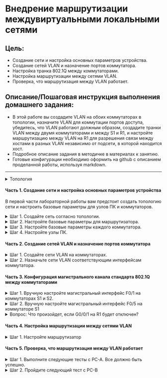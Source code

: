 # Внедрение маршрутизации междувиртуальными локальными сетями

## Цель:

* Создание сети и настройка основных параметров устройства.
* Создание сетей VLAN и назначение портов коммутатора.
* Настройка транка 802.1Q между коммутаторами.
* Настройка маршрутизации между сетями VLAN.
* Проверка, что маршрутизация между VLAN работает.

## Описание/Пошаговая инструкция выполнения домашнего задания:

* В этой работе вы создадите VLAN на обоих коммутаторах в топологии, назначите VLAN для коммутации портов доступа,
  убедитесь, что VLAN работают должным образом, создадите транки VLAN между двумя коммутаторами и между S1 и R1, и
  настройте маршрутизацию между VLAN на R1 для разрешения связи между хостами в разных VLAN независимо от подсети, в
  которой находится хост.
* Подробное описание задания в методичке в материалах к занятию.
* Готовые конфигурации необходимо оформить на github с описанием проделанной работы, используя markdown.

---
<details>
<summary>Топология</summary>

[![ TODO ](./img/topology.png)]

### Таблица адресации

| Устройство	 |  Интерфейс   |    IP-адрес    | 	Маска подсети	 | Шлюз по умолчанию |
|:-----------:|:------------:|:--------------:|:---------------:|:-----------------:|
|     R1	     |  G0/0/1.10	  | 192.168.10.1	  | 255.255.255.0	  |        —	         |
|      	      |  G0/0/1.20	  | 192.168.20.1	  | 255.255.255.0	  |        —	         |
|      	      |  G0/0/1.30	  | 192.168.30.1	  | 255.255.255.0	  |        —	         |
|      	      | G0/0/1.1000	 |      	—	       |       	—	       |        	—	        |
|     S1	     |   VLAN 10	   | 192.168.10.11	 | 255.255.255.0	  |   192.168.10.1	   |
|     S2	     |   VLAN 10	   | 192.168.10.12	 | 255.255.255.0	  |   192.168.10.1	   |
|    PC-A	    |     NIC	     | 192.168.20.3	  | 255.255.255.0	  |   192.168.20.1	   |
|    PC-B	    |     NIC	     | 192.168.30.3	  | 255.255.255.0	  |   192.168.30.1	   |

### Таблица VLAN

| VLAN  |    	Имя	     |                    Назначенный интерфейс                     |
|:-----:|:------------:|:------------------------------------------------------------:|
|  10	  | Управление	  |                 S1: VLAN 10 ,   S2: VLAN 10                  | 
|  20	  |    Sales	    |                           S1: F0/6                           |
|  30	  | Operations	  |                          S2: F0/18                           |
| 999	  | Parking_Lot	 | С1: F0/2-4, F0/7-24, G0/1-2 , С2:  F0/2-17, F0/19-24, G0/1-2 |
| 1000	 | Собственная	 |                              —                               |

</details>

#### Часть 1. Создание сети и настройка основных параметров устройства
В первой части лабораторной работы вам предстоит создать топологию сети и настроить базовые параметры для узлов ПК и коммутаторов.
<details>
<summary>Шаг 1. Создайте сеть согласно топологии.</summary>

![ TODO ](./img/p1_s1.png)

</details>

<details>
<summary>Шаг 2. Настройте базовые параметры для маршрутизатора.</summary>

a. Подключитесь к маршрутизатору с помощью консоли и активируйте привилегированный режим EXEC. Откройте окно конфигурации  
b. Войдите в режим конфигурации.  
c. Назначьте маршрутизатору имя устройства.  
d. Отключите поиск DNS, чтобы предотвратить попытки маршрутизатора неверно преобразовывать введенные команды таким образом, как будто они являются именами узлов.  
e. Назначьте class в качестве зашифрованного пароля привилегированного режима EXEC.  
f. Назначьте cisco в качестве пароля консоли и включите вход в систему по паролю.  
g. Установите cisco в качестве пароля виртуального терминала и активируйте вход.  
h. Зашифруйте открытые пароли.  
i. Создайте баннер с предупреждением о запрете несанкционированного доступа к устройству.  
j. Сохраните текущую конфигурацию в файл загрузочной конфигурации.  

```Console
enable
configure terminal
hostname R1
no ip domain-lookup
enable secret class
line console 0
password class
login
exit
line vty 0 4
password cisco
login
exit
service password-encryption 
banner motd #
!!! Danger! Do not enter !!!
#
exit
clock set 13:35:00 Mar 02 2024
copy running-config startup-config
reload

```


</details>

<details>
<summary>Шаг 3. Настройте базовые параметры каждого коммутатора.</summary>

a. Присвойте коммутатору имя устройства.  
b. Отключите поиск DNS, чтобы предотвратить попытки маршрутизатора неверно преобразовывать введенные команды таким образом, как будто они являются именами узлов.  
c. Назначьте class в качестве зашифрованного пароля привилегированного режима EXEC.  
d. Назначьте cisco в качестве пароля консоли и включите вход в систему по паролю.  
e. Установите cisco в качестве пароля виртуального терминала и активируйте вход.  
f. Зашифруйте открытые пароли.  
g. Создайте баннер с предупреждением о запрете несанкционированного доступа к устройству.  
h. Настройте на коммутаторах время.  
i. Сохранение текущей конфигурации в качестве начальной.  

S1 / S2

```Console
enable
configure terminal
hostname S1 // S2
no ip domain-lookup
enable secret class
line console 0
password cisco
login
exit
line vty 0 4
password cisco
login
exit
service password-encryption 
banner motd #
!!! Danger! Do not enter !!!
#
exit
clock set 13:4:00 Mar 02 2024
copy running-config startup-config
reload
```


</details>

<details>
<summary>Шаг 4. Настройте узлы ПК.</summary>

![](img/p1_s4.png)
</details>

#### Часть 2. Создание сетей VLAN и назначение портов коммутатора


<details>
<summary>Шаг 1. Создайте сети VLAN на коммутаторах.</summary>

a. Создайте и назовите необходимые VLAN на каждом коммутаторе из таблицы выше.  
b. Настройте интерфейс управления и шлюз по умолчанию на каждом коммутаторе, используя информацию об IP-адресе в таблице адресации.  
c. Назначьте все неиспользуемые порты коммутатора VLAN Parking_Lot, настройте их для статического режима доступа и административно деактивируйте их.  
**Примечание**. Команда interface range полезна для выполнения этой задачи с минимальным количеством команд.

S1
```Console

enable
configure terminal

interface vlan 10
vlan 10
name Managment
exit

interface vlan 10
ip address 192.168.10.11 255.255.255.0
exit
interface fastEthernet 0/1
switchport mode acc
switchport access vlan 10
exit

ip default-gateway 192.168.10.1

interface fastEthernet 0/6
switchport mode access 
switchport access vlan 20
exit

interface vlan 999
vlan 999
name Parking_Lot
exit

interface range fastEthernet 0/2-4, fastEthernet 0/7-24, gigabitEthernet 0/1-2
switchport mode access 
switchport access vlan 999
shutdown
exit

```

S2
```Console

enable
configure terminal

interface vlan 10
vlan 10
name Managment
exit

interface vlan 30
ip address 192.168.10.12 255.255.255.0
exit

interface fastEthernet 0/1
switchport mode acc
switchport access vlan 10
exit

ip default-gateway 192.168.10.1

interface vlan 30
vlan 30
name Operations
exit

interface fastEthernet 0/18
switchport mode access 
switchport access vlan 30
exit

interface vlan 999
vlan 999
name Parking_Lot
exit

interface range fastEthernet 0/2-17, fastEthernet 0/19-24, gigabitEthernet 0/1-2
switchport mode access 
switchport access vlan 999
shutdown
exit

```

</details>


<details>
<summary>Шаг 2. Назначьте сети VLAN соответствующим интерфейсам коммутатора.</summary>

a. Назначьте используемые порты соответствующей VLAN (указанной в таблице VLAN выше) и настройте их для режима статического доступа.  
b. Убедитесь, что VLAN назначены на правильные интерфейсы.  

S1

```Console
S1>show vlan

VLAN Name                             Status    Ports
---- -------------------------------- --------- -------------------------------
1    default                          active    Fa0/5
10   Managment                        active    Fa0/1
20   Sales                            active    Fa0/6
999  Parking_Lot                      active    Fa0/2, Fa0/3, Fa0/4, Fa0/7
                                                Fa0/8, Fa0/9, Fa0/10, Fa0/11
                                                Fa0/12, Fa0/13, Fa0/14, Fa0/15
                                                Fa0/16, Fa0/17, Fa0/18, Fa0/19
                                                Fa0/20, Fa0/21, Fa0/22, Fa0/23
                                                Fa0/24, Gig0/1, Gig0/2
1002 fddi-default                     active    
1003 token-ring-default               active    
1004 fddinet-default                  active    
1005 trnet-default                    active    

VLAN Type  SAID       MTU   Parent RingNo BridgeNo Stp  BrdgMode Trans1 Trans2
---- ----- ---------- ----- ------ ------ -------- ---- -------- ------ ------
1    enet  100001     1500  -      -      -        -    -        0      0
10   enet  100010     1500  -      -      -        -    -        0      0
20   enet  100020     1500  -      -      -        -    -        0      0
999  enet  100999     1500  -      -      -        -    -        0      0
1002 fddi  101002     1500  -      -      -        -    -        0      0   
1003 tr    101003     1500  -      -      -        -    -        0      0   
1004 fdnet 101004     1500  -      -      -        ieee -        0      0   
1005 trnet 101005     1500  -      -      -        ibm  -        0      0   

VLAN Type  SAID       MTU   Parent RingNo BridgeNo Stp  BrdgMode Trans1 Trans2
---- ----- ---------- ----- ------ ------ -------- ---- -------- ------ ------

Remote SPAN VLANs
------------------------------------------------------------------------------

Primary Secondary Type              Ports
------- --------- ----------------- ------------------------------------------
S1>
```

```Console
S2#show vlan

VLAN Name                             Status    Ports
---- -------------------------------- --------- -------------------------------
1    default                          active    
10   Managment                        active    Fa0/1
30   Operations                       active    Fa0/18
999  Parking_Lot                      active    Fa0/2, Fa0/3, Fa0/4, Fa0/5
                                                Fa0/6, Fa0/7, Fa0/8, Fa0/9
                                                Fa0/10, Fa0/11, Fa0/12, Fa0/13
                                                Fa0/14, Fa0/15, Fa0/16, Fa0/17
                                                Fa0/19, Fa0/20, Fa0/21, Fa0/22
                                                Fa0/23, Fa0/24, Gig0/1, Gig0/2
1002 fddi-default                     active    
1003 token-ring-default               active    
1004 fddinet-default                  active    
1005 trnet-default                    active    

VLAN Type  SAID       MTU   Parent RingNo BridgeNo Stp  BrdgMode Trans1 Trans2
---- ----- ---------- ----- ------ ------ -------- ---- -------- ------ ------
1    enet  100001     1500  -      -      -        -    -        0      0
10   enet  100010     1500  -      -      -        -    -        0      0
30   enet  100030     1500  -      -      -        -    -        0      0
999  enet  100999     1500  -      -      -        -    -        0      0
1002 fddi  101002     1500  -      -      -        -    -        0      0   
1003 tr    101003     1500  -      -      -        -    -        0      0   
1004 fdnet 101004     1500  -      -      -        ieee -        0      0   
1005 trnet 101005     1500  -      -      -        ibm  -        0      0   

VLAN Type  SAID       MTU   Parent RingNo BridgeNo Stp  BrdgMode Trans1 Trans2
---- ----- ---------- ----- ------ ------ -------- ---- -------- ------ ------

Remote SPAN VLANs
------------------------------------------------------------------------------

Primary Secondary Type              Ports
------- --------- ----------------- ------------------------------------------
S2#

```

</details>



#### Часть 3. Конфигурация магистрального канала стандарта 802.1Q между коммутаторами

<details>
<summary>Шаг 1. Вручную настройте магистральный интерфейс F0/1 на коммутаторах S1 и S2.</summary>

a.  Настройка статического транкинга на интерфейсе F0/1 для обоих коммутаторов. Откройте окноконфигурации  
b.  Установите native VLAN 1000 на обоих коммутаторах.  
c.  Укажите, что VLAN 10, 20, 30 и 1000 могут проходить по транку.    
d.  Проверьте транки, native VLAN и разрешенные VLAN через транк

S1
```Console
enable
configure terminal
interface F0/1
switchport mode trunk
exit

vlan 1000
name NATIVE
exit

interface F0/1
switchport trunk allowed vlan 10,20,30,1000
exit

```
S2

```Console
enable
configure terminal
interface F0/1
switchport mode trunk
exit

vlan 1000
name NATIVE
exit

interface F0/1
switchport trunk allowed vlan 30,1000
exit

```

S1
```Console

S1(config)#do show vlan

VLAN Name                             Status    Ports
---- -------------------------------- --------- -------------------------------
1    default                          active    Fa0/5
10   Managment                        active    
20   Sales                            active    Fa0/6
999  Parking_Lot                      active    Fa0/2, Fa0/3, Fa0/4, Fa0/7
                                                Fa0/8, Fa0/9, Fa0/10, Fa0/11
                                                Fa0/12, Fa0/13, Fa0/14, Fa0/15
                                                Fa0/16, Fa0/17, Fa0/18, Fa0/19
                                                Fa0/20, Fa0/21, Fa0/22, Fa0/23
                                                Fa0/24, Gig0/1, Gig0/2
1000 NATIVE                           active    
1002 fddi-default                     active    
1003 token-ring-default               active    
1004 fddinet-default                  active    
1005 trnet-default                    active    

VLAN Type  SAID       MTU   Parent RingNo BridgeNo Stp  BrdgMode Trans1 Trans2
---- ----- ---------- ----- ------ ------ -------- ---- -------- ------ ------
1    enet  100001     1500  -      -      -        -    -        0      0
10   enet  100010     1500  -      -      -        -    -        0      0
20   enet  100020     1500  -      -      -        -    -        0      0
999  enet  100999     1500  -      -      -        -    -        0      0
1000 enet  101000     1500  -      -      -        -    -        0      0
1002 fddi  101002     1500  -      -      -        -    -        0      0   
1003 tr    101003     1500  -      -      -        -    -        0      0   
1004 fdnet 101004     1500  -      -      -        ieee -        0      0   
1005 trnet 101005     1500  -      -      -        ibm  -        0      0   

VLAN Type  SAID       MTU   Parent RingNo BridgeNo Stp  BrdgMode Trans1 Trans2
---- ----- ---------- ----- ------ ------ -------- ---- -------- ------ ------

Remote SPAN VLANs
------------------------------------------------------------------------------

Primary Secondary Type              Ports
------- --------- ----------------- ------------------------------------------
S1(config)#
```

S2
```Console
S2(config)#do show vlan

VLAN Name                             Status    Ports
---- -------------------------------- --------- -------------------------------
1    default                          active    
10   Managment                        active    
30   Operations                       active    Fa0/18
999  Parking_Lot                      active    Fa0/2, Fa0/3, Fa0/4, Fa0/5
                                                Fa0/6, Fa0/7, Fa0/8, Fa0/9
                                                Fa0/10, Fa0/11, Fa0/12, Fa0/13
                                                Fa0/14, Fa0/15, Fa0/16, Fa0/17
                                                Fa0/19, Fa0/20, Fa0/21, Fa0/22
                                                Fa0/23, Fa0/24, Gig0/1, Gig0/2
1000 NATIVE                           active    
1002 fddi-default                     active    
1003 token-ring-default               active    
1004 fddinet-default                  active    
1005 trnet-default                    active    

VLAN Type  SAID       MTU   Parent RingNo BridgeNo Stp  BrdgMode Trans1 Trans2
---- ----- ---------- ----- ------ ------ -------- ---- -------- ------ ------
1    enet  100001     1500  -      -      -        -    -        0      0
10   enet  100010     1500  -      -      -        -    -        0      0
30   enet  100030     1500  -      -      -        -    -        0      0
999  enet  100999     1500  -      -      -        -    -        0      0
1000 enet  101000     1500  -      -      -        -    -        0      0
1002 fddi  101002     1500  -      -      -        -    -        0      0   
1003 tr    101003     1500  -      -      -        -    -        0      0   
1004 fdnet 101004     1500  -      -      -        ieee -        0      0   
1005 trnet 101005     1500  -      -      -        ibm  -        0      0   

VLAN Type  SAID       MTU   Parent RingNo BridgeNo Stp  BrdgMode Trans1 Trans2
---- ----- ---------- ----- ------ ------ -------- ---- -------- ------ ------

Remote SPAN VLANs
------------------------------------------------------------------------------

Primary Secondary Type              Ports
------- --------- ----------------- ------------------------------------------
S2(config)#
```


</details>

<details>
<summary>Шаг 2. Вручную настройте магистральный интерфейс F0/5 на коммутаторе S1</summary>

a. Настройте интерфейс S1 F0/5 с теми же параметрами транка, что и F0/1. Это транк до маршрутизатора.
b. Сохраните текущую конфигурацию в файл загрузочной конфигурации.
c. Проверка транкинга.

```Console
interface fastEthernet 0/5
no shutdown
switchport mode trunk
switchport trunk native vlan 1000
switchport trunk allowed vlan 10,20,30,1000

```
S1
```Console
S2#show interfaces trunk 
Port        Mode         Encapsulation  Status        Native vlan
Fa0/1       on           802.1q         trunking      1000

Port        Vlans allowed on trunk
Fa0/1       10,20,30,1000

Port        Vlans allowed and active in management domain
Fa0/1       10,30,1000

Port        Vlans in spanning tree forwarding state and not pruned
Fa0/1       10,30,1000


```

S2
```Console
S2#show interfaces trunk
Port        Mode         Encapsulation  Status        Native vlan
Fa0/1       on           802.1q         trunking      1000

Port        Vlans allowed on trunk
Fa0/1       10,20,30,1000

Port        Vlans allowed and active in management domain
Fa0/1       10,30,1000

Port        Vlans in spanning tree forwarding state and not pruned
Fa0/1       10,30,1000
```
</details>

<details>
<summary>Вопрос: Что произойдет, если G0/0/1 на R1 будет отключен?</summary>
Интерфейс F0/5 на S1 будет в состоянии "down" и не отобразится в "show interfaces trunk"
</details>





#### Часть 4. Настройка маршрутизации между сетями VLAN

<details>
<summary>Шаг 1. Настройте маршрутизатор</summary>

a. При необходимости активируйте интерфейс G0/0/1 на маршрутизаторе.  
b. Настройте подинтерфейсы для каждой VLAN, как указано в таблице IP-адресации. Все подинтерфейсы используют инкапсуляцию 802.1Q. Убедитесь, что подинтерфейсу для native VLAN не назначен IP-адрес. Включите описание для каждого подинтерфейса.  
c. Убедитесь, что вспомогательные интерфейсы работают  

```Console

enable
configure terminal
interface  gigabitEthernet 0/0/1.10
encapsulation dot1Q  10
ip address 192.168.10.1 255.255.255.0
description Managment
no shut
exit

interface  gigabitEthernet 0/0/1.20
encapsulation dot1Q  20
ip address 192.168.20.1 255.255.255.0
description Sales
no shut
exit

interface  gigabitEthernet 0/0/1.30
encapsulation dot1Q  30
ip address 192.168.30.1 255.255.255.0
description Operations
no shut
exit

interface  gigabitEthernet 0/0/1.1000
encapsulation dot1Q  1000
description NATIVE
no shut
exit

interface  gigabitEthernet 0/0/1
no shut
exit

```

```Console
R1#show ip interface brief
Interface              IP-Address      OK? Method Status                Protocol 
GigabitEthernet0/0/0   unassigned      YES NVRAM  administratively down down 
GigabitEthernet0/0/1   unassigned      YES NVRAM  up                    up 
GigabitEthernet0/0/1.10192.168.10.1    YES manual up                    up 
GigabitEthernet0/0/1.20192.168.20.1    YES manual up                    up 
GigabitEthernet0/0/1.30192.168.30.1    YES manual up                    up 
GigabitEthernet0/0/1.1000unassigned      YES unset  up                    up 
GigabitEthernet0/0/2   unassigned      YES NVRAM  administratively down down 
Vlan1                  unassigned      YES unset  administratively down down

```

</details>

#### Часть 5. Проверка, что маршрутизация между VLAN работает

<details>
<summary>Шаг 1. Выполните следующие тесты с PC-A. Все должно быть успешно.</summary>

a. Отправьте эхо-запрос с PC-A на шлюз по умолчанию.  


```Console
C:\>ping 192.168.10.1

Pinging 192.168.10.1 with 32 bytes of data:

Reply from 192.168.10.1: bytes=32 time=8ms TTL=255
Reply from 192.168.10.1: bytes=32 time<1ms TTL=255
Reply from 192.168.10.1: bytes=32 time<1ms TTL=255
Reply from 192.168.10.1: bytes=32 time<1ms TTL=255

Ping statistics for 192.168.10.1:
    Packets: Sent = 4, Received = 4, Lost = 0 (0% loss),
Approximate round trip times in milli-seconds:
    Minimum = 0ms, Maximum = 8ms, Average = 2ms

C:\>
```

b. Отправьте эхо-запрос с PC-A на PC-B.  

``` Console

C:\>ping 192.168.30.3

Pinging 192.168.30.3 with 32 bytes of data:

Reply from 192.168.30.3: bytes=32 time<1ms TTL=255
Reply from 192.168.30.3: bytes=32 time<1ms TTL=255
Reply from 192.168.30.3: bytes=32 time<1ms TTL=255
^C
```

c. Отправьте команду ping с компьютера PC-A на коммутатор S2.

``` Console

C:\>ping 192.168.10.12

Pinging 192.168.10.12 with 32 bytes of data:

Reply from 192.168.10.12: bytes=32 time<1ms TTL=254
Reply from 192.168.10.12: bytes=32 time<1ms TTL=254
Reply from 192.168.10.12: bytes=32 time<1ms TTL=254
Reply from 192.168.10.12: bytes=32 time<1ms TTL=254

Ping statistics for 192.168.10.12:
    Packets: Sent = 4, Received = 4, Lost = 0 (0% loss),
Approximate round trip times in milli-seconds:
    Minimum = 0ms, Maximum = 0ms, Average = 0ms

C:\>
```
</details>

<details>
<summary>Шаг 2. Пройдите следующий тест с PC-B</summary>

```Console
C:\>tracert 192.168.20.3

Tracing route to 192.168.20.3 over a maximum of 30 hops: 

  1   2 ms      0 ms      1 ms      192.168.30.1
  1   2 ms      0 ms      0 ms      192.168.20.3
  
Trace complete.

```

Вопрос:Какие промежуточные IP-адреса отображаются в результатах?
2 адреса 192.168.30.1 192.168.20.3

</details>

